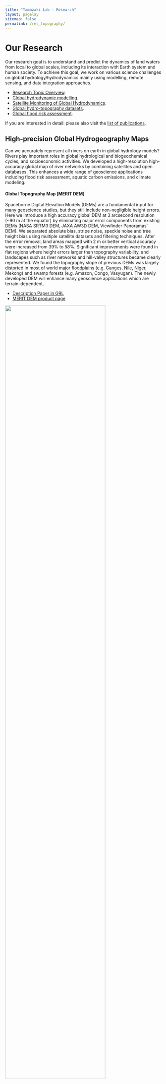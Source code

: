 ```yaml
---
title: "Yamazaki Lab - Research"
layout: pagelay
sitemap: false
permalink: /res_topography/
---
```


# Our Research

Our research goal is to understand and predict the dynamics of land waters from local to global scales, including its interaction with Earth system and human society. To achieve this goal, we work on various science challenges on global hydrology/hydrodynamics mainly using modelling, remote sensing, and data integration approaches.

- [Research Topic Overview](../research/).
- [Global hydrodynamic modelling](../res_modelling/).
- [Satellite Monitoring of Global Hydrodynamics](../res_satellite/).
- [Global hydro-topography datasets](../res_topography/).
- [Global flood risk assessment](../res_floodrisk/).



If you are interested in detail: please also visit the [list of publications](../publications/).

## High-precision Global Hydrogeography Maps

Can we accurately represent all rivers on earth in global hydrology models? Rivers play important roles in global hydrological and biogeochemical cycles, and socioeconomic activities. We developed a high-resolution high-accuracy global map of river networks by combining satellites and open databases. This enhances a wide range of geoscience applications including flood risk assessment, aquatic carbon emissions, and climate modeling.

#### **Global Topography Map [MERIT DEM]** 
Spaceborne Digital Elevation Models (DEMs) are a fundamental input for many geoscience studies, but they still include non-negligible height errors. Here we introduce a high accuracy global DEM at 3 arcsecond resolution (~90 m at the equator) by eliminating major error components from existing DEMs (NASA SRTM3 DEM, JAXA AW3D DEM, Viewfinder Panoramas' DEM). We separated absolute bias, stripe noise, speckle noise and tree height bias using multiple satellite datasets and filtering techniques. After the error removal, land areas mapped with 2 m or better vertical accuracy were increased from 39% to 58%. Significant improvements were found in flat regions where height errors larger than topography variability, and landscapes such as river networks and hill-valley structures became clearly represented. We found the topography slope of previous DEMs was largely distorted in most of world major floodplains (e.g. Ganges, Nile, Niger, Mekong) and swamp forests (e.g. Amazon, Congo, Vasyugan). The newly developed DEM will enhance many geoscience applications which are terrain-dependent.

- [Description Paper in GRL](https://doi.org/10.1029/2019WR024873)
- [MERIT DEM product page](http://hydro.iis.u-tokyo.ac.jp/~yamadai/MERIT_DEM/)

<img src="{{ site.url }}{{ site.baseurl }}/images/picture/res_MERIT_DEM.jpg" width="80%"/>

Close-up view of the MERIT DEM and the Original SRTM DEM, for the Mekong Delta Floodplain. Improvement by removing stripe noise, speckle noise, absolute bias, and tree height bias can be recognized.

<br>


#### **Global Hydrography Dataset [MERIT Hydro]** 
High-resolution raster hydrography maps are a fundamental data source for many geoscience applications. Here we introduce MERIT Hydro, a new global flow direction map at 3 arc-second resolution (~90 m at the equator) derived from the latest elevation data (MERIT DEM) and water body datasets (G1WBM, GSWO, and OpenStreetMap). We developed a new algorithm to extract river networks near-automatically by separating actual inland basins from dummy depressions caused by the errors in input elevation data. After a minimum amount of hand-editing, the constructed hydrography map shows good agreement with existing quality-controlled river network datasets in terms of flow accumulation area and river basin shape. The location of river streamlines was realistically aligned with existing satellite-based global river channel data. Relative error in the drainage area was smaller than 0.05 for 90% of GRDC gauges, confirming the accuracy of the delineated global river networks. Discrepancies in flow accumulation area were found mostly in arid river basins containing depressions that are occasionally connected at high water levels and thus resulting in uncertain watershed boundaries. MERIT Hydro improves on existing global hydrography datasets in terms of spatial coverage (between N90 and S60) and representation of small streams, mainly due to increased availability of high-quality baseline geospatial datasets. The new flow direction and flow accumulation maps, along with accompanying supplementary layers on hydrologically adjusted elevation and channel width, will advance geoscience studies related to river hydrology at both global and local scales.

- [MERIT Hydro description paper](https://doi.org/10.1029/2019WR024873) 
- [MERIT Hydro product page](http://hydro.iis.u-tokyo.ac.jp/~yamadai/MERIT_Hydro/) 

<img src="{{ site.url }}{{ site.baseurl }}/images/slider/MERIT_width.jpg" width="80%"/>

Global river width map in MERIT Hydro. Close up view of the Amazon River.

<img src="{{ site.url }}{{ site.baseurl }}/images/slider/MERIT_WebApp.jpg"  width="80%"/>

Interactive visualization on [Google Earth Engine WebApp](https://meritdataset.users.earthengine.app/view/merit-hydro-visualization-and-interactive-map) is also available.

<br>

#### **Japan Flow Direction Map [J-FlwDir]**
We developed a new surface flow direction datasets at 1-sec (~30m) resolution for the entire Japan domain, using “Kiban Chizu Joho” digital elevation model, “Kokudo Suchi Joho” water body layers and "G1WBM" landsat water body map. The calculation of flow directions for a large domain used to be difficult due to errors in the input elevation data. We solved this problem by a new algorithm, which first calculate the initial-guess flow directions by a steepest slope method, and then ensure river connectivity by reversing the initial-guess flow directions when needed. The new flow direction data shows better consistency to the accrual river networks compared to the previous HydroSHEDS flow directions. We also generated supplementary data layers such as flow accumulation area, adjusted elevation, and river width. The new flow direction datasets is considered to advance any geoscience studies which relies on flow direction data.

--[J-FlwDir web page](http://hydro.iis.u-tokyo.ac.jp/~yamadai/JapanDir/index.html)

<img src="{{ site.url }}{{ site.baseurl }}/images/picture/res_J-FlwDir.jpg"  width="80%"/>

Close up view of Kanto area.

<br>

#### **Global 3-second/1-second Water Body Map [G3WBM/G1WBM]**

Global 3 arc-second Water Body Map (G3WBM) is developed using an automated algorithm to process multi-temporal Landsat images from the Global Land Survey (GLS) database. We used 33,890 scenes from 4 GLS epochs in order to delineate a seamless water body map, without cloud and ice/snow gaps. Permanent water bodies were distinguished from temporal water-covered areas by calculating the frequency of water body existence from overlapping, multi-temporal, Landsat scenes. By analyzing the frequency of water body existence at 3 arc-second resolution, the G3WBM separates river channels and floodplains more clearly than previous studies.
--[G3WBM description paper](https://www.sciencedirect.com/science/article/pii/S0034425715301656?via%3Dihub)
--[G3WBM/G1WBM web page](http://hydro.iis.u-tokyo.ac.jp/~yamadai/G3WBM/index.html)

<img src="{{ site.url }}{{ site.baseurl }}/images/picture/res_G3WBM.jpg"  width="80%"/>

Close up vies of Obi River basin in G3WBM

<br>

#### **Open Street Map Water Layer**

OSM Water Layers is a global surface water data, generated by extracting surface water-related features from a bunch of OpenStreetMap data. 

--[OSM water layer GitHub repository](https://github.com/global-hydrodynamics/OSM_WaterLayer)
--[OSM water layer web page](http://hydro.iis.u-tokyo.ac.jp/~yamadai/OSM_water/)




